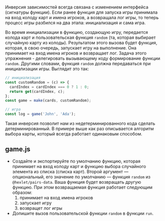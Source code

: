 Инверсия зависимостей всегда связана с изменением интерфейса (сигнатуры функции). Если ранее функция для запуска игры принимала на вход колоду карт и имена игроков, а возвращала лог игры, то теперь процесс игры разбился на два этапа: инициализация и сама игра.

Во время инициализации в функцию, создающую игру, передается колода карт и пользовательская функция `random` (та, которая выбирает случайную карту из колоды). Результатом этого вызова будет функция, которая, в свою очередь, запускает игру на выполнение. Она принимает на вход имена игроков и возвращает лог. Задача этого упражнения - делегировать вызывающему коду формирование функции `random`. Другими словами, функция `random` должна передаваться при инициализации игры. Выглядит это так:

```js
// инициализация
const customRandom = (c) => {
  cardIndex = cardIndex === 0 ? 1 : 0;
  return get(cardIndex, c);
};
const game = make(cards, customRandom);

// игра
const log = game('John', 'Ada');
```

Такая инверсия позволит нам из недетерминированного кода сделать детерминированный. В примере выше как раз описывается алгоритм выбора карты, который всегда работает одинаковым способом.

## game.js

* Создайте и экспортируйте по умолчанию функцию, которая принимает на вход колоду карт и функцию выбора случайного элемента из списка (списка карт). Второй аргумент — опциональный, его значение по умолчанию — функция `random` из `@hexlet/pairs-data`. Ваша функция будет возвращать другую функцию. При этом возвращаемая функция работает следующим образом:
    1. принимает на вход имена игроков
    2. запускает игру
    3. возвращет лог игры
* Допишите вызов пользовательской функции `random` в функции `run`.
